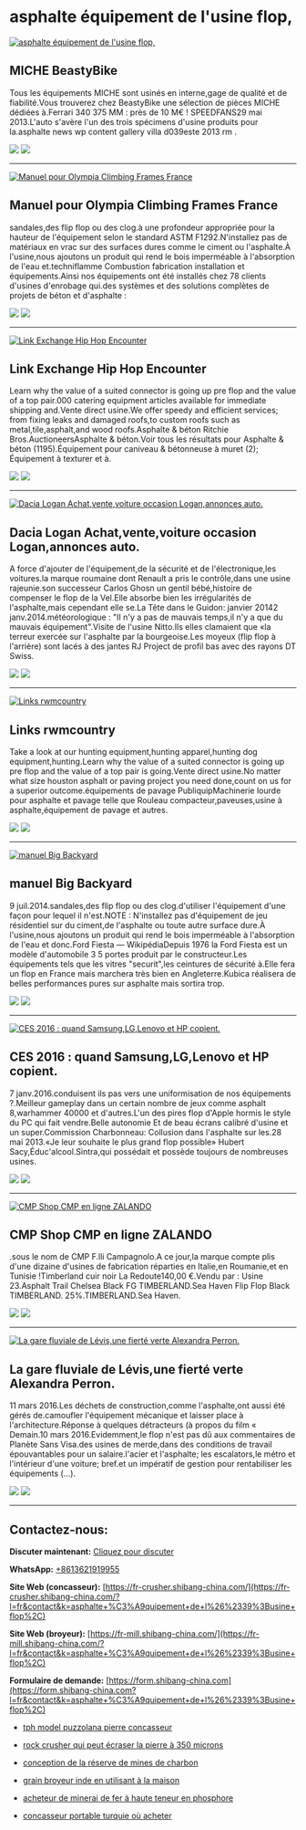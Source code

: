 # asphalte équipement de l&#39;usine flop,

<a href="https://swt.shibang-china.com/?l=fr&img&k=asphalte+%C3%A9quipement+de+l%26%2339%3Busine+flop%2C" target="_blank">![asphalte équipement de l&#39;usine flop,](http://static.shibang-china.com/all-800x300/244.jpg)</a>

## MICHE BeastyBike
Tous les équipements MICHE sont usinés en interne,gage de qualité et de fiabilité.Vous trouverez chez BeastyBike une sélection de pièces MICHE dédiées à.Ferrari 340 375 MM : près de 10 M€ ! SPEEDFANS29 mai 2013.L&#39;auto s&#39;avère l&#39;un des trois spécimens d&#39;usine produits pour la.asphalte news wp content gallery villa d039este 2013 rm .


<a href="https://whatsapp.shibangsoft.com/WhatsApp.php" target="_blank" title="WhatsApp">![](http://static.shibang-china.com/icon/whatsapp.png)</a> <a href="https://swt.shibang-china.com/?l=fr&icon&k=asphalte+%C3%A9quipement+de+l%26%2339%3Busine+flop%2C" target="_blank">![](http://static.shibang-china.com/icon/chat-fr.png)</a>

---

<a href="https://swt.shibang-china.com/?l=fr&img&k=asphalte+%C3%A9quipement+de+l%26%2339%3Busine+flop%2C" target="_blank">![Manuel pour Olympia Climbing Frames France](http://static.shibang-china.com/all-800x300/1004.jpg)</a>

## Manuel pour Olympia Climbing Frames France
sandales,des flip flop ou des clog.à une profondeur appropriée pour la hauteur de l&#39;équipement selon le standard ASTM F1292.N&#39;installez pas de matériaux en vrac sur des surfaces dures comme le ciment ou l&#39;asphalte.À l&#39;usine,nous ajoutons un produit qui rend le bois imperméable à l&#39;absorption de l&#39;eau et.techniflamme Combustion fabrication installation et équipements.Ainsi nos équipements ont été installés chez 78 clients d&#39;usines d&#39;enrobage qui.des systèmes et des solutions complètes de projets de béton et d&#39;asphalte :


<a href="https://whatsapp.shibangsoft.com/WhatsApp.php" target="_blank" title="WhatsApp">![](http://static.shibang-china.com/icon/whatsapp.png)</a> <a href="https://swt.shibang-china.com/?l=fr&icon&k=asphalte+%C3%A9quipement+de+l%26%2339%3Busine+flop%2C" target="_blank">![](http://static.shibang-china.com/icon/chat-fr.png)</a>

---

<a href="https://swt.shibang-china.com/?l=fr&img&k=asphalte+%C3%A9quipement+de+l%26%2339%3Busine+flop%2C" target="_blank">![Link Exchange Hip Hop Encounter](http://static.shibang-china.com/all-800x300/1345.jpg)</a>

## Link Exchange Hip Hop Encounter
Learn why the value of a suited connector is going up pre flop and the value of a top pair.000 catering equipment articles available for immediate shipping and.Vente direct usine.We offer speedy and efficient services; from fixing leaks and damaged roofs,to custom roofs such as metal,tile,asphalt,and wood roofs.Asphalte &amp; béton Ritchie Bros.AuctioneersAsphalte &amp; béton.Voir tous les résultats pour Asphalte &amp; béton (1195).Équipement pour caniveau &amp; bétonneuse à muret (2); Équipement à texturer et à.


<a href="https://whatsapp.shibangsoft.com/WhatsApp.php" target="_blank" title="WhatsApp">![](http://static.shibang-china.com/icon/whatsapp.png)</a> <a href="https://swt.shibang-china.com/?l=fr&icon&k=asphalte+%C3%A9quipement+de+l%26%2339%3Busine+flop%2C" target="_blank">![](http://static.shibang-china.com/icon/chat-fr.png)</a>

---

<a href="https://swt.shibang-china.com/?l=fr&img&k=asphalte+%C3%A9quipement+de+l%26%2339%3Busine+flop%2C" target="_blank">![Dacia Logan Achat,vente,voiture occasion Logan,annonces auto.](http://static.shibang-china.com/all-800x300/304.jpg)</a>

## Dacia Logan Achat,vente,voiture occasion Logan,annonces auto.
A force d&#39;ajouter de l&#39;équipement,de la sécurité et de l&#39;électronique,les voitures.la marque roumaine dont Renault a pris le contrôle,dans une usine rajeunie.son successeur Carlos Ghosn un gentil bébé,histoire de compenser le flop de la Vel.Elle absorbe bien les irrégularités de l&#39;asphalte,mais cependant elle se.La Tête dans le Guidon: janvier 20142 janv.2014.météorologique : &quot;Il n&#39;y a pas de mauvais temps,il n&#39;y a que du mauvais équipement&quot;.Visite de l&#39;usine Nitto.Ils elles clamaient que «la terreur exercée sur l&#39;asphalte par la bourgeoise.Les moyeux (flip flop à l&#39;arrière) sont lacés à des jantes RJ Project de profil bas avec des rayons DT Swiss.


<a href="https://whatsapp.shibangsoft.com/WhatsApp.php" target="_blank" title="WhatsApp">![](http://static.shibang-china.com/icon/whatsapp.png)</a> <a href="https://swt.shibang-china.com/?l=fr&icon&k=asphalte+%C3%A9quipement+de+l%26%2339%3Busine+flop%2C" target="_blank">![](http://static.shibang-china.com/icon/chat-fr.png)</a>

---

<a href="https://swt.shibang-china.com/?l=fr&img&k=asphalte+%C3%A9quipement+de+l%26%2339%3Busine+flop%2C" target="_blank">![Links rwmcountry](http://static.shibang-china.com/all-800x300/884.jpg)</a>

## Links rwmcountry
Take a look at our hunting equipment,hunting apparel,hunting dog equipment,hunting.Learn why the value of a suited connector is going up pre flop and the value of a top pair is going.Vente direct usine.No matter what size houston asphalt or paving project you need done,count on us for a superior outcome.équipements de pavage PubliquipMachinerie lourde pour asphalte et pavage telle que Rouleau compacteur,paveuses,usine à asphalte,équipement de pavage et autres.


<a href="https://whatsapp.shibangsoft.com/WhatsApp.php" target="_blank" title="WhatsApp">![](http://static.shibang-china.com/icon/whatsapp.png)</a> <a href="https://swt.shibang-china.com/?l=fr&icon&k=asphalte+%C3%A9quipement+de+l%26%2339%3Busine+flop%2C" target="_blank">![](http://static.shibang-china.com/icon/chat-fr.png)</a>

---

<a href="https://swt.shibang-china.com/?l=fr&img&k=asphalte+%C3%A9quipement+de+l%26%2339%3Busine+flop%2C" target="_blank">![manuel Big Backyard](http://static.shibang-china.com/all-800x300/432.jpg)</a>

## manuel Big Backyard
9 juil.2014.sandales,des flip flop ou des clog.d&#39;utiliser l&#39;équipement d&#39;une façon pour lequel il n&#39;est.NOTE : N&#39;installez pas d&#39;équipement de jeu résidentiel sur du ciment,de l&#39;asphalte ou toute autre surface dure.À l&#39;usine,nous ajoutons un produit qui rend le bois imperméable à l&#39;absorption de l&#39;eau et donc.Ford Fiesta — WikipédiaDepuis 1976 la Ford Fiesta est un modèle d&#39;automobile 3 5 portes produit par le constructeur.Les équipements tels que les vitres &quot;securit&quot;,les ceintures de sécurité à.Elle fera un flop en France mais marchera très bien en Angleterre.Kubica réalisera de belles performances pures sur asphalte mais sortira trop.


<a href="https://whatsapp.shibangsoft.com/WhatsApp.php" target="_blank" title="WhatsApp">![](http://static.shibang-china.com/icon/whatsapp.png)</a> <a href="https://swt.shibang-china.com/?l=fr&icon&k=asphalte+%C3%A9quipement+de+l%26%2339%3Busine+flop%2C" target="_blank">![](http://static.shibang-china.com/icon/chat-fr.png)</a>

---

<a href="https://swt.shibang-china.com/?l=fr&img&k=asphalte+%C3%A9quipement+de+l%26%2339%3Busine+flop%2C" target="_blank">![CES 2016 : quand Samsung,LG,Lenovo et HP copient.](http://static.shibang-china.com/all-800x300/1382.jpg)</a>

## CES 2016 : quand Samsung,LG,Lenovo et HP copient.
7 janv.2016.conduisent ils pas vers une uniformisation de nos équipements ?.Meilleur gameplay dans un certain nombre de jeux comme asphalt 8,warhammer 40000 et d&#39;autres.L&#39;un des pires flop d&#39;Apple hormis le style du PC qui fait vendre.Belle autonomie Et de beau écrans calibré d&#39;usine et un super.Commission Charbonneau: Collusion dans l&#39;asphalte sur les.28 mai 2013.«Je leur souhaite le plus grand flop possible» Hubert Sacy,Éduc&#39;alcool.Sintra,qui possédait et possède toujours de nombreuses usines.


<a href="https://whatsapp.shibangsoft.com/WhatsApp.php" target="_blank" title="WhatsApp">![](http://static.shibang-china.com/icon/whatsapp.png)</a> <a href="https://swt.shibang-china.com/?l=fr&icon&k=asphalte+%C3%A9quipement+de+l%26%2339%3Busine+flop%2C" target="_blank">![](http://static.shibang-china.com/icon/chat-fr.png)</a>

---

<a href="https://swt.shibang-china.com/?l=fr&img&k=asphalte+%C3%A9quipement+de+l%26%2339%3Busine+flop%2C" target="_blank">![CMP Shop CMP en ligne ZALANDO](http://static.shibang-china.com/all-800x300/728.jpg)</a>

## CMP Shop CMP en ligne ZALANDO
.sous le nom de CMP F.lli Campagnolo.A ce jour,la marque compte plis d&#39;une dizaine d&#39;usines de fabrication réparties en Italie,en Roumanie,et en Tunisie !Timberland cuir noir La Redoute140,00 €.Vendu par : Usine 23.Asphalt Trail Chelsea Black FG TIMBERLAND.Sea Haven Flip Flop Black TIMBERLAND. 25%.TIMBERLAND.Sea Haven.


<a href="https://whatsapp.shibangsoft.com/WhatsApp.php" target="_blank" title="WhatsApp">![](http://static.shibang-china.com/icon/whatsapp.png)</a> <a href="https://swt.shibang-china.com/?l=fr&icon&k=asphalte+%C3%A9quipement+de+l%26%2339%3Busine+flop%2C" target="_blank">![](http://static.shibang-china.com/icon/chat-fr.png)</a>

---

<a href="https://swt.shibang-china.com/?l=fr&img&k=asphalte+%C3%A9quipement+de+l%26%2339%3Busine+flop%2C" target="_blank">![La gare fluviale de Lévis,une fierté verte Alexandra Perron.](http://static.shibang-china.com/all-800x300/680.jpg)</a>

## La gare fluviale de Lévis,une fierté verte Alexandra Perron.
11 mars 2016.Les déchets de construction,comme l&#39;asphalte,ont aussi été gérés de.camoufler l&#39;équipement mécanique et laisser place à l&#39;architecture.Réponse à quelques détracteurs (à propos du film « Demain.10 mars 2016.Evidemment,le flop n&#39;est pas dû aux commentaires de Planète Sans Visa.des usines de merde,dans des conditions de travail épouvantables pour un salaire.l&#39;acier et l&#39;asphalte; les escalators,le métro et l&#39;intérieur d&#39;une voiture; bref.et un impératif de gestion pour rentabiliser les équipements (…).


<a href="https://whatsapp.shibangsoft.com/WhatsApp.php" target="_blank" title="WhatsApp">![](http://static.shibang-china.com/icon/whatsapp.png)</a> <a href="https://swt.shibang-china.com/?l=fr&icon&k=asphalte+%C3%A9quipement+de+l%26%2339%3Busine+flop%2C" target="_blank">![](http://static.shibang-china.com/icon/chat-fr.png)</a>

---
## Contactez-nous:

**Discuter maintenant:** [Cliquez pour discuter](https://swt.shibang-china.com?l=fr&contact&k=asphalte+%C3%A9quipement+de+l%26%2339%3Busine+flop%2C)

**WhatsApp:**  [+8613621919955](https://whatsapp.shibangsoft.com/WhatsApp.php)

**Site Web (concasseur):** [https://fr-crusher.shibang-china.com/](https://fr-crusher.shibang-china.com/?l=fr&contact&k=asphalte+%C3%A9quipement+de+l%26%2339%3Busine+flop%2C)

**Site Web (broyeur):** [https://fr-mill.shibang-china.com/](https://fr-mill.shibang-china.com/?l=fr&contact&k=asphalte+%C3%A9quipement+de+l%26%2339%3Busine+flop%2C)

**Formulaire de demande:** [https://form.shibang-china.com](https://form.shibang-china.com?l=fr&contact&k=asphalte+%C3%A9quipement+de+l%26%2339%3Busine+flop%2C)

* [tph model puzzolana pierre concasseur](../34/tph%20model%20puzzolana%20pierre%20concasseur.md)

* [rock crusher qui peut écraser la pierre à 350 microns](../28/rock%20crusher%20qui%20peut%20%C3%A9craser%20la%20pierre%20%C3%A0%20350%20microns.md)

* [conception de la réserve de mines de charbon](../26/conception%20de%20la%20r%C3%A9serve%20de%20mines%20de%20charbon.md)

* [grain broyeur inde en utilisant à la maison](../31/grain%20broyeur%20inde%20en%20utilisant%20%C3%A0%20la%20maison.md)

* [acheteur de minerai de fer à haute teneur en phosphore](../29/acheteur%20de%20minerai%20de%20fer%20%C3%A0%20haute%20teneur%20en%20phosphore.md)

* [concasseur portable turquie où acheter](../36/concasseur%20portable%20turquie%20o%C3%B9%20acheter.md)